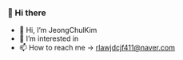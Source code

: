 ### 👋 Hi there

- 👋 Hi, I’m JeongChulKim
- 👀 I’m interested in 
- 📫 How to reach me -> rlawjdcjf411@naver.com

<!---
jhtpo1230/jhtpo1230 is a ✨ special ✨ repository because its `README.md` (this file) appears on your GitHub profile.
You can click the Preview link to take a look at your changes.
--->
